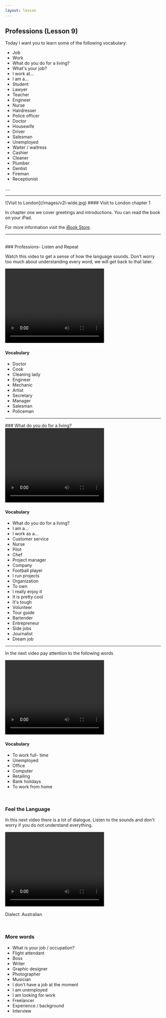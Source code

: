 ```yaml
---
layout: lesson
---
```

## Professions (Lesson 9)


Today I want you to learn some of the following vocabulary:

* Job 
* Work
* What do you do for a living?
* What's your job?
* I work at...
* I am a...
* Student 
* Lawyer
* Teacher
* Engineer
* Nurse
* Hairdresser
* Police officer
* Doctor 
* Housewife
* Driver
* Salesman
* Unemployed
* Waiter / waitress 
* Cashier
* Cleaner 
* Plumber 
* Dentist
* Fireman
* Receptionist 


….

<hr>
![Visit to London](/images/v2l-wide.jpg)
#### Visit to London chapter 1

In chapter one we cover greetings and introductions. 
You can read the book on your iPad.

For more information visit the [iBook Store](https://itunes.apple.com/us/book/portuguese-for-travelers/id568515833).

<hr>

<br class="column">
### Professions- Listen and Repeat

Watch this video to get a sense of how the language sounds. Don't worry too much about understanding every word, we will get back to that later.


<video width="320" height="240" preload="none">
    <source type="video/youtube" src="http://www.youtube.com/watch?v=PTKAwEWn9Ys" />
</video>

#### Vocabulary

* Doctor 
* Cook
* Cleaning lady
* Engineer
* Mechanic
* Artist
* Secretary
* Manager
* Salesman
* Policeman


<hr>
### What do you do for a living?

<video width="320" height="240" preload="none">
    <source type="video/youtube" src="http://www.youtube.com/watch?v=wL3CFtW8WE0" />
</video>

#### Vocabulary

* What do you do for a living?
* I am a...
* I work as a...
* Customer service 
* Nurse
* Pilot
* Chef
* Project manager
* Company
* Football player
* I run projects 
* Organization
* To own 
* I really enjoy it 
* It is pretty cool 
* It's tough 
* Volunteer
* Tour guide
* Bartender
* Entrepreneur
* Side jobs 
* Journalist
* Dream job

<hr>

In the next video pay attention to the following words


<video width="320" height="240" preload="none">
    <source type="video/youtube" src="http://www.youtube.com/watch?v=a7-ml8ULeBM" />
</video>

#### Vocabulary

* To work full- time
* Unemployed
* Office
* Computer
* Retailing
* Bank holidays
* To work from home 


<br class="column">

### Feel the Language

In this next video there is a lot of dialogue. 
Listen to the sounds and don't worry if you do not understand everything.

<video width="320" height="240" preload="none">
    <source type="video/youtube" src="http://www.youtube.com/watch?v=DWrT3CSx1AA" />
</video>

Dialect: Australian


<br class="column">

### More words


* What is your job / occupation?
* Flight attendant 
* Boss 
* Writer
* Graphic designer
* Photographer
* Musician
* I don't have a job at the moment
* I am unemployed
* I am looking for work
* Freelancer 
* Experience / background 
* Interview
 




